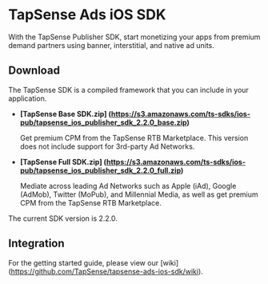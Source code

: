 # TapSense Ads iOS SDK

With the TapSense Publisher SDK, start monetizing your apps from premium demand partners using banner, interstitial, and native ad units.

## Download

The TapSense SDK is a compiled framework that you can include in your application.

* **[TapSense Base SDK.zip] (https://s3.amazonaws.com/ts-sdks/ios-pub/tapsense_ios_publisher_sdk_2.2.0_base.zip)**

  Get premium CPM from the TapSense RTB Marketplace. This version does not include support for 3rd-party Ad Networks.

* **[TapSense Full SDK.zip] (https://s3.amazonaws.com/ts-sdks/ios-pub/tapsense_ios_publisher_sdk_2.2.0_full.zip)**

  Mediate across leading Ad Networks such as Apple (iAd), Google (AdMob), Twitter (MoPub), and Millennial Media, as well as get premium CPM from the TapSense RTB Marketplace.

The current SDK version is 2.2.0.

## Integration
For the getting started guide, please view our [wiki] (https://github.com/TapSense/tapsense-ads-ios-sdk/wiki).
